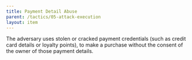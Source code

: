 ```yaml
---
title: Payment Detail Abuse
parent: /tactics/05-attack-execution
layout: item
---
```


<p>The adversary uses stolen or cracked payment credentials (such as credit card details or loyalty points), to make a purchase without the consent of the owner of those payment details.</p>
